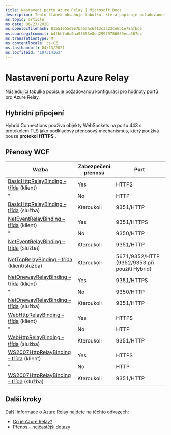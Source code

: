```yaml
---
title: Nastavení portu Azure Relay | Microsoft Docs
description: Tento článek obsahuje tabulku, která popisuje požadovanou konfiguraci pro hodnoty portů pro Azure Relay.
ms.topic: article
ms.date: 06/23/2020
ms.openlocfilehash: 81551055d967babaac6f12c3a23ce6b1e78afbd5
ms.sourcegitcommit: b4fbb7a6a0aa93656e8dd29979786069eca567dc
ms.translationtype: MT
ms.contentlocale: cs-CZ
ms.lasthandoff: 04/13/2021
ms.locfileid: "107314163"
---
```

# <a name="azure-relay-port-settings"></a>Nastavení portu Azure Relay

Následující tabulka popisuje požadovanou konfiguraci pro hodnoty portů pro Azure Relay.

## <a name="hybrid-connections"></a>Hybridní připojení

Hybrid Connections používá objekty WebSockets na portu 443 s protokolem TLS jako podkladový přenosový mechanismus, který používá pouze **protokol HTTPS** . 

## <a name="wcf-relays"></a>Přenosy WCF
  
|Vazba|Zabezpečení přenosu|Port|  
|-------------|------------------------|----------|  
|[BasicHttpRelayBinding – třída](/dotnet/api/microsoft.servicebus.basichttprelaybinding) (klient)|Yes|HTTPS| 
|" |No|HTTP|  
|[BasicHttpRelayBinding – třída](/dotnet/api/microsoft.servicebus.basichttprelaybinding) (služba)|Kteroukoli|9351/HTTP|  
|[NetEventRelayBinding – třída](/dotnet/api/microsoft.servicebus.neteventrelaybinding) (klient)|Yes|9351/HTTPS|  
|" |No|9350/HTTP|  
|[NetEventRelayBinding – třída](/dotnet/api/microsoft.servicebus.neteventrelaybinding) (služba)|Kteroukoli|9351/HTTP|  
|[NetTcpRelayBinding – třída](/dotnet/api/microsoft.servicebus.nettcprelaybinding) (klient/služba)|Kteroukoli|5671/9352/HTTP (9352/9353 při použití Hybrid)|  
|[NetOnewayRelayBinding – třída](/dotnet/api/microsoft.servicebus.netonewayrelaybinding) (klient)|Yes|9351/HTTPS|  
|" |No|9350/HTTP|  
|[NetOnewayRelayBinding – třída](/dotnet/api/microsoft.servicebus.netonewayrelaybinding) (služba)|Kteroukoli|9351/HTTP|  
|[WebHttpRelayBinding – třída](/dotnet/api/microsoft.servicebus.webhttprelaybinding) (klient)|Yes|HTTPS|  
|" |No|HTTP|  
|[WebHttpRelayBinding – třída](/dotnet/api/microsoft.servicebus.webhttprelaybinding) (služba)|Kteroukoli|9351/HTTP|  
|[WS2007HttpRelayBinding – třída](/dotnet/api/microsoft.servicebus.ws2007httprelaybinding) (klient)|Yes|HTTPS|  
|" |No|HTTP|  
|[WS2007HttpRelayBinding – třída](/dotnet/api/microsoft.servicebus.ws2007httprelaybinding) (služba)|Kteroukoli|9351/HTTP|

## <a name="next-steps"></a>Další kroky
Další informace o Azure Relay najdete na těchto odkazech:
* [Co je Azure Relay?](relay-what-is-it.md)
* [Přenos – nejčastější dotazy](relay-faq.yml)